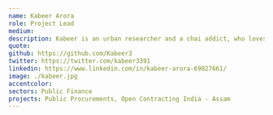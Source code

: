 ```yaml
---
name: Kabeer Arora
role: Project Lead
medium: 
description: Kabeer is an urban researcher and a chai addict, who loves to find simple ways of communicating seemingly complex research knowledge and data sets with different citizen groups. In his free time, he likes to walk the narrow streets of old city areas or hike amidst nature and sometimes sketches, reads, and binge-watches mind-numbing series.
quote: 
github: https://github.com/Kabeer3
twitter: https://twitter.com/kabeer3391
linkedin: https://www.linkedin.com/in/kabeer-arora-69827661/
image: ./kabeer.jpg
accentcolor: 
sectors: Public Finance
projects: Public Procurements, Open Contracting India - Assam
---
```

